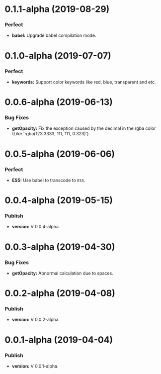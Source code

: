 # 0.1.1-alpha (2019-08-29)

### Perfect

- **babel:** Upgrade babel compilation mode.

# 0.1.0-alpha (2019-07-07)

### Perfect

- **keywords:** Support color keywords like red, blue, transparent and etc.

# 0.0.6-alpha (2019-06-13)

### Bug Fixes

- **getOpacity:** Fix the exception caused by the decimal in the rgba color (Like 'rgba(123.3333, 111, 111, 0.323)').

# 0.0.5-alpha (2019-06-06)

### Perfect

- **ES5:** Use babel to transcode to `ES5`.

# 0.0.4-alpha (2019-05-15)

### Publish

* **version:** V 0.0.4-alpha.

# 0.0.3-alpha (2019-04-30)

### Bug Fixes

* **getOpacity:** Abnormal calculation due to spaces.

# 0.0.2-alpha (2019-04-08)

### Publish

 * **version:** V 0.0.2-alpha.

# 0.0.1-alpha (2019-04-04)

### Publish

 * **version:** V 0.0.1-alpha.